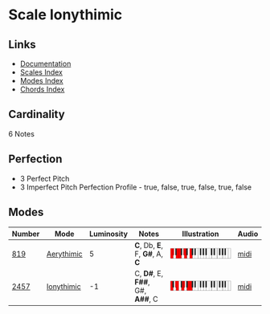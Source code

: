 # Scale Ionythimic

## Links

- [Documentation](README.md)
- [Scales Index](Scales.md)
- [Modes Index](Modes.md)
- [Chords Index](Chords.md)

## Cardinality

6 Notes

## Perfection

- 3 Perfect Pitch
- 3 Imperfect Pitch
Perfection Profile - true, false, true, false, true, false

## Modes

| Number | Mode | Luminosity | Notes | Illustration | Audio |
|--------|------|------------|-------|--------------|-------|
| [819](https://ianring.com/musictheory/scales/819) | [Aerythimic](ModeAerythimic.md) | 5 | **C**, Db, **E**, F, **G#**, A, **C** | ![CNaturalAerythimic](ModeCNaturalAerythimic.png) | [midi](https://github.com/edipermadi/music/blob/main/docs/ModeCNaturalAerythimic.mid?raw=true) | 
| [2457](https://ianring.com/musictheory/scales/2457) | [Ionythimic](ModeIonythimic.md) | -1 | C, **D#**, E, **F##**, G#, **A##**, C | ![CNaturalIonythimic](ModeCNaturalIonythimic.png) | [midi](https://github.com/edipermadi/music/blob/main/docs/ModeCNaturalIonythimic.mid?raw=true) | 
